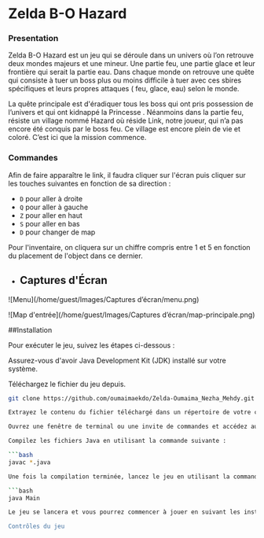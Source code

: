 # Zelda B-O Hazard

### Presentation


Zelda B-O Hazard est un jeu qui se déroule dans un univers où l’on retrouve deux mondes majeurs et une mineur. 
Une partie feu, une partie glace et leur frontière qui serait la partie eau. Dans chaque monde on retrouve une quête 
qui consiste à tuer un boss plus ou moins difficile à tuer avec ces sbires spécifiques et leurs propres attaques ( feu, glace, eau) selon le monde.

La quête principale est d'éradiquer tous les boss qui ont pris possession de l’univers et qui ont kidnappé la Princesse . 
Néanmoins dans la partie feu, résiste un village nommé Hazard où réside Link, notre joueur, qui n’a pas encore été conquis par le boss feu. Ce village est encore plein de vie et coloré. C’est ici que la mission commence. 

### Commandes

Afin de faire apparaître le link, il faudra cliquer sur l'écran puis cliquer sur les touches suivantes en fonction de
sa direction : 

- `D` pour aller à droite
- `Q` pour aller à gauche
- `Z` pour aller en haut
- `S` pour aller en bas
- `D` pour changer de map

Pour l'inventaire, on cliquera sur un chiffre compris entre 1 et 5 en fonction du placement de l'object dans ce dernier.


- ## Captures d'Écran

![Menu](/home/guest/Images/Captures d’écran/menu.png)

![Map d'entrée](/home/guest/Images/Captures d’écran/map-principale.png)


##Installation

Pour exécuter le jeu, suivez les étapes ci-dessous :

Assurez-vous d'avoir Java Development Kit (JDK) installé sur votre système.

Téléchargez le fichier du jeu depuis.

```bash
git clone https://github.com/oumaimaekdo/Zelda-Oumaima_Nezha_Mehdy.git

Extrayez le contenu du fichier téléchargé dans un répertoire de votre choix.

Ouvrez une fenêtre de terminal ou une invite de commandes et accédez au répertoire où vous avez extrait les fichiers du jeu.

Compilez les fichiers Java en utilisant la commande suivante :

```bash
javac *.java

Une fois la compilation terminée, lancez le jeu en utilisant la commande suivante :

```bash
java Main

Le jeu se lancera et vous pourrez commencer à jouer en suivant les instructions à l'écran.

Contrôles du jeu


